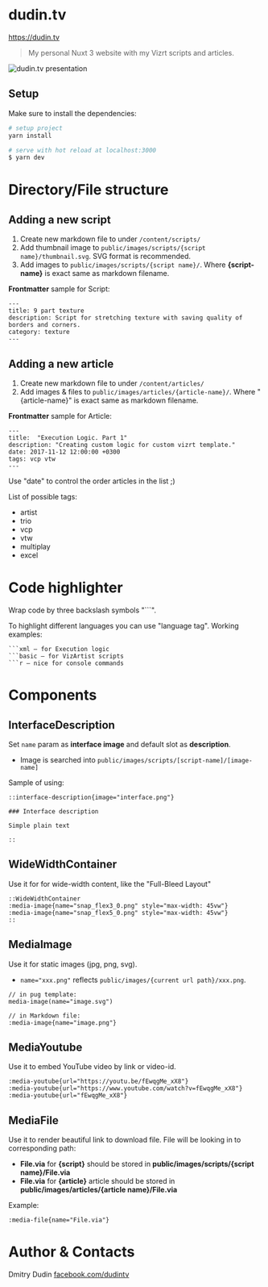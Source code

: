 # dudin.tv

https://dudin.tv

> My personal Nuxt 3 website with my Vizrt scripts and articles.

![dudin.tv presentation](https://github.com/dudintv/dudin.tv/raw/master/static/images/for-github-readme/dudin.tv-presentation.gif)

## Setup

Make sure to install the dependencies:

```bash
# setup project
yarn install

# serve with hot reload at localhost:3000
$ yarn dev
```

# Directory/File structure

## Adding a new script

1. Create new markdown file to under `/content/scripts/`
2. Add thumbnail image to `public/images/scripts/{script name}/thumbnail.svg`. SVG format is recommended.
3. Add images to `public/images/scripts/{script name}/`. Where **{script-name}** is exact same as markdown filename.

**Frontmatter** sample for Script:

```
---
title: 9 part texture
description: Script for stretching texture with saving quality of borders and corners.
category: texture
---
```

## Adding a new article

1. Create new markdown file to under `/content/articles/`
2. Add images & files to `public/images/articles/{article-name}/`. Where "{article-name}" is exact same as markdown filename.

**Frontmatter** sample for Article:

```
---
title:  "Execution Logic. Part 1"
description: "Creating custom logic for custom vizrt template."
date: 2017-11-12 12:00:00 +0300
tags: vcp vtw
---
```

Use "date" to control the order articles in the list ;)

List of possible tags:

- artist
- trio
- vcp
- vtw
- multiplay
- excel

# Code highlighter

Wrap code by three backslash symbols "```".

To highlight different languages you can use "language tag". Working examples:

````
```xml — for Execution logic
```basic — for VizArtist scripts
```r — nice for console commands
````

# Components

## InterfaceDescription

Set `name` param as **interface image** and default slot as **description**.

- Image is searched into `public/images/scripts/[script-name]/[image-name]`

Sample of using:

```
::interface-description{image="interface.png"}

### Interface description

Simple plain text

::
```

## WideWidthContainer

Use it for for wide-width content, like the "Full-Bleed Layout"

```
::WideWidthContainer
:media-image{name="snap_flex3_0.png" style="max-width: 45vw"}
:media-image{name="snap_flex5_0.png" style="max-width: 45vw"}
::
```

## MediaImage

Use it for static images (jpg, png, svg).

- `name="xxx.png"` reflects `public/images/{current url path}/xxx.png`.

```
// in pug template:
media-image(name="image.svg")

// in Markdown file:
:media-image{name="image.png"}
```

## MediaYoutube

Use it to embed YouTube video by link or video-id.

```
:media-youtube{url="https://youtu.be/fEwqgMe_xX8"}
:media-youtube{url="https://www.youtube.com/watch?v=fEwqgMe_xX8"}
:media-youtube{url="fEwqgMe_xX8"}
```

## MediaFile

Use it to render beautiful link to download file. File will be looking in to corresponding path:

- **File.via** for **{script}** should be stored in **public/images/scripts/{script name}/File.via**
- **File.via** for **{article}** article should be stored in **public/images/articles/{article name}/File.via**

Example:

```
:media-file{name="File.via"}
```

# Author & Contacts

Dmitry Dudin
<a href="https://www.facebook.com/dudintv" onclick="return ! window.open(this.href);">facebook.com/dudintv</a>
